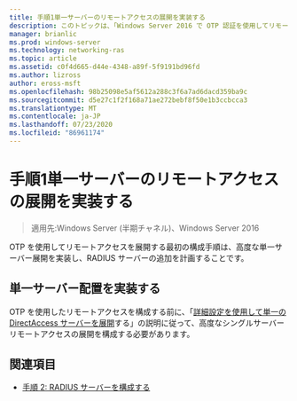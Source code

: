 ```yaml
---
title: 手順1単一サーバーのリモートアクセスの展開を実装する
description: このトピックは、「Windows Server 2016 で OTP 認証を使用してリモートアクセスを展開する」の一部です。
manager: brianlic
ms.prod: windows-server
ms.technology: networking-ras
ms.topic: article
ms.assetid: c0f4d665-d44e-4348-a89f-5f9191bd96fd
ms.author: lizross
author: eross-msft
ms.openlocfilehash: 98b25098e5af5612a288c3f6a7ad6dacd359ba9c
ms.sourcegitcommit: d5e27c1f2f168a71ae272bebf8f50e1b3ccbcca3
ms.translationtype: MT
ms.contentlocale: ja-JP
ms.lasthandoff: 07/23/2020
ms.locfileid: "86961174"
---
```

# <a name="step-1-implement-a-single-server-remote-access-deployment"></a>手順1単一サーバーのリモートアクセスの展開を実装する

>適用先:Windows Server (半期チャネル)、Windows Server 2016

OTP を使用してリモートアクセスを展開する最初の構成手順は、高度な単一サーバー展開を実装し、RADIUS サーバーの追加を計画することです。  
  
## <a name="implement-a-single-server-deployment"></a>単一サーバー配置を実装する  
OTP を使用したリモートアクセスを構成する前に、「[詳細設定を使用して単一の DirectAccess サーバーを展開](../../../directaccess/single-server-advanced/deploy-a-single-directaccess-server-with-advanced-settings.md)する」の説明に従って、高度なシングルサーバーリモートアクセスの展開を構成する必要があります。  
  
## <a name="see-also"></a><a name="BKMK_Links"></a>関連項目  
  
-   [手順 2: RADIUS サーバーを構成する](Step-2-Configure-the-RADIUS-Server.md)  
  
